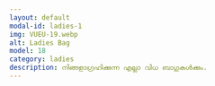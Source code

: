 ```yaml
---
layout: default
modal-id: ladies-1
img: VUEU-19.webp
alt: Ladies Bag
model: 18
category: ladies
description: നിങ്ങളാഗ്രഹിക്കുന്ന എല്ലാ വിധ ബാഗുകൾക്കും.
---
```

